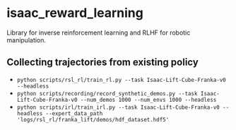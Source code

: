 # isaac_reward_learning
Library for inverse reinforcement learning and RLHF for robotic manipulation.

## Collecting trajectories from existing policy
- `python scripts/rsl_rl/train_rl.py --task Isaac-Lift-Cube-Franka-v0 --headless`
- `python scripts/recording/record_synthetic_demos.py --task Isaac-Lift-Cube-Franka-v0 --num_demos 1000 --num_envs 1000 --headless`
- `python scripts/irl/train_irl.py --task Isaac-Lift-Cube-Franka-v0 --headless --expert_data_path 'logs/rsl_rl/franka_lift/demos/hdf_dataset.hdf5'`
